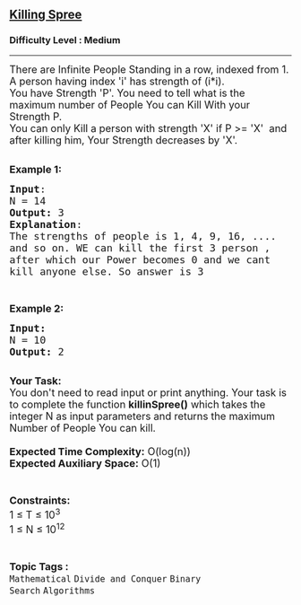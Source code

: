 <h2><a href="https://www.geeksforgeeks.org/problems/killing-spree3020/1">Killing Spree</a></h2><h3>Difficulty Level : Medium</h3><hr><div class="problems_problem_content__Xm_eO"><p><span style="font-size:18px">There are Infinite People Standing in a row, indexed from 1.<br>
A person having index 'i' has&nbsp;strength of (i*i).<br>
You have Strength 'P'. You need to tell what is the maximum number of People You can Kill With your Strength P.<br>
You can only Kill a person with strength 'X' if P &gt;= 'X' &nbsp;and after killing him, Your Strength decreases by 'X'.&nbsp;</span><br>
&nbsp;</p>

<p><span style="font-size:18px"><strong>Example 1:</strong></span></p>

<pre><span style="font-size:18px"><strong>Input</strong>:
N = 14
<strong>Output:</strong>&nbsp;3
<strong>Explanation</strong>:</span>
<span style="font-size:18px">The strengths of people is 1, 4, 9, 16, .... 
and so on. WE can kill the first 3 person , 
after which our Power becomes 0 and we cant 
kill anyone else. So answer is 3</span><span style="font-size:18px">
</span></pre>

<p>&nbsp;</p>

<p><span style="font-size:18px"><strong>Example 2:</strong></span></p>

<pre><span style="font-size:18px"><strong>Input:</strong>
N = 10
<strong>Output: </strong>2
</span></pre>

<p><br>
<span style="font-size:18px"><strong>Your Task:&nbsp;&nbsp;</strong><br>
You don't need to read input or print anything. Your task is to complete the function&nbsp;<strong>killinSpree()</strong>&nbsp;which takes the integer N as input parameters and returns the maximum Number of People You can kill.<br>
<br>
<strong>Expected Time Complexity:</strong> O(log(n))<br>
<strong>Expected Auxiliary Space:</strong> O(1)</span></p>

<p>&nbsp;</p>

<p><span style="font-size:18px"><strong>Constraints:</strong><br>
1 ≤ T ≤ 10<sup>3</sup><br>
1 ≤ N ≤ 10<sup>12</sup></span></p>
</div><br><p><span style=font-size:18px><strong>Topic Tags : </strong><br><code>Mathematical</code>&nbsp;<code>Divide and Conquer</code>&nbsp;<code>Binary Search</code>&nbsp;<code>Algorithms</code>&nbsp;